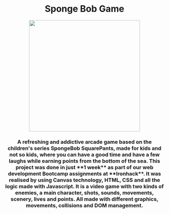 <!--HEADER-->
<div id="header" align="center">
  <h1 align="center">Sponge Bob Game</h1>
  <img src="https://media.giphy.com/media/Nfg4l6AYarCBG/giphy.gif" width="350" />
</div>

<!--DESCRIPTION-->
<h3 align="center">
 A refreshing and addictive arcade game based on the children's series SpongeBob SquarePants, made for kids and not so kids, where you can have a good time and have a few laughs while earning points from the bottom of the sea.
This project was done in just **1 week** as part of our web development Bootcamp assignments at **Ironhack**. 
It was realised by using Canvas technology, HTML, CSS and all the logic made with Javascript.
It is a video game with two kinds of enemies, a main character, shots, sounds, movements, scenery, lives and points. All made with different graphics, movements, collisions and DOM management.
</h3>
